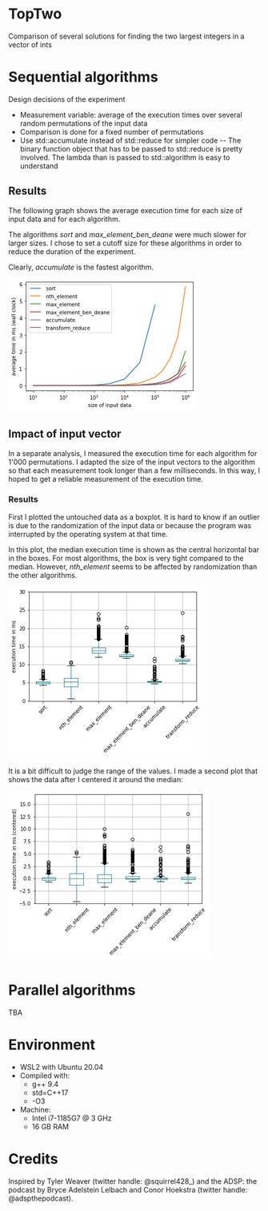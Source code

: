 # TopTwo
 Comparison of several solutions for finding the two largest integers in a vector of ints

# Sequential algorithms
Design decisions of the experiment

- Measurement variable: average of the execution times over several random permutations of the input data
- Comparison is done for a fixed number of permutations
- Use std::accumulate instead of std::reduce for simpler code
-- The binary function object that has to be passed to std::reduce is pretty involved. The lambda than is passed to std::algorithm is easy to understand

## Results
The following graph shows the average execution time for each size of input data and for each algorithm.

The algorithms _sort_ and _max\_element\_ben\_deane_ were much slower for larger sizes. I chose to set a cutoff size for these algorithms in order to reduce the duration of the experiment.

Clearly, _accumulate_ is the fastest algorithm.

![comparison_of_algorithms](results/comparison_of_algorithms.png) 

## Impact of input vector
In a separate analysis, I measured the execution time for each algorithm for 1'000 permutations. I adapted the size of the input vectors to the algorithm so that each measurement took longer than a few milliseconds. In this way, I hoped to get a reliable measurement of the execution time.

### Results
First I plotted the untouched data as a boxplot. It is hard to know if an outlier is due to the randomization of the input data or because the program was interrupted by the operating system at that time.

In this plot, the median execution time is shown as the central horizontal bar in the boxes. For most algorithms, the box is very tight compared to the median. However, _nth\_element_ seems to be affected by randomization than the other algorithms.

![analysis-timing-data](results/analysis-timing-data.png) 

It is a bit difficult to judge the range of the values. I made a second plot that shows the data after I centered it around the median:

![analysis-timing-data-centered](results/analysis-timing-data-centered.png) 

# Parallel algorithms
TBA

# Environment
- WSL2 with Ubuntu 20.04
- Compiled with:
    - g++ 9.4
    - std=C++17
    - -O3
- Machine:
    - Intel i7-1185G7 @ 3 GHz
    - 16 GB RAM

# Credits
Inspired by Tyler Weaver (twitter handle: @squirrel428_) and the ADSP: the podcast by Bryce Adelstein Lelbach and Conor Hoekstra (twitter handle: @adspthepodcast).
